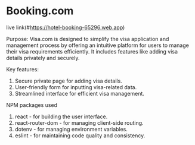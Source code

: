 # Booking.com

live link(#https://hotel-booking-65296.web.app)

Purpose: Visa.com is designed to simplify the visa application and management process by offering an intuitive platform for users to manage their visa requirements efficiently. It includes features like adding visa details privately and securely.


Key features:
1. Secure private page for adding visa details.
2. User-friendly form for inputting visa-related data.
3. Streamlined interface for efficient visa management.


NPM packages used
1.  react - for building the user interface.
2. react-router-dom - for managing client-side routing.
3. dotenv - for managing environment variables.
4. eslint - for maintaining code quality and consistency.